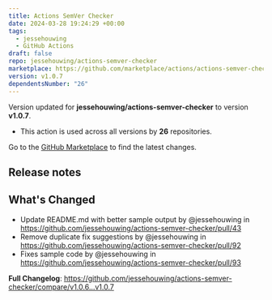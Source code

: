 ```yaml
---
title: Actions SemVer Checker
date: 2024-03-28 19:24:29 +00:00
tags:
  - jessehouwing
  - GitHub Actions
draft: false
repo: jessehouwing/actions-semver-checker
marketplace: https://github.com/marketplace/actions/actions-semver-checker
version: v1.0.7
dependentsNumber: "26"
---
```



Version updated for **jessehouwing/actions-semver-checker** to version **v1.0.7**.
- This action is used across all versions by **26** repositories.

Go to the [GitHub Marketplace](https://github.com/marketplace/actions/actions-semver-checker) to find the latest changes.

## Release notes

## What's Changed
* Update README.md with better sample output by @jessehouwing in https://github.com/jessehouwing/actions-semver-checker/pull/43
* Remove duplicate fix suggestions by @jessehouwing in https://github.com/jessehouwing/actions-semver-checker/pull/92
* Fixes sample code by @jessehouwing in https://github.com/jessehouwing/actions-semver-checker/pull/93


**Full Changelog**: https://github.com/jessehouwing/actions-semver-checker/compare/v1.0.6...v1.0.7
